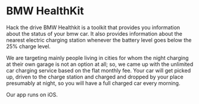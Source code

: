 # BMW HealthKit
Hack the drive
BMW Healthkit is a toolkit that provides you information about the status of your bmw car.
It also provides information about the nearest electric charging station whenever the battery level goes below the 25% charge level.

We are targeting mainly people living in cities for whom the night charging at their own garage is not an option at all; so, we came up with the unlimited car charging service based on the flat monthly fee. Your car will get picked up, driven to the charge station and charged and dropped by your place presumably at night, so you will have a full charged car every morning.

Our app runs on iOS.
